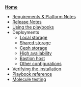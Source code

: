 **[Home](Home)**
* [Requirements & Platform Notes](sys_reqs)
* [Release Notes](rel_notes)
* [Using the playbooks](sys_use)
* Deployments
  * [Local storage](arch_single_local)
  * [Shared storage](arch_single_shared)
  * [Ceph storage](arch_single_ceph)
  * [High availability](arch_ha)
  * [Bastion host](arch_bastion)
  * [Other configurations](arch_other)
* [Verifying the installation](sys_verify)
* [Playbook reference](sys_reference)
* [Molecule testing](test_molecule)